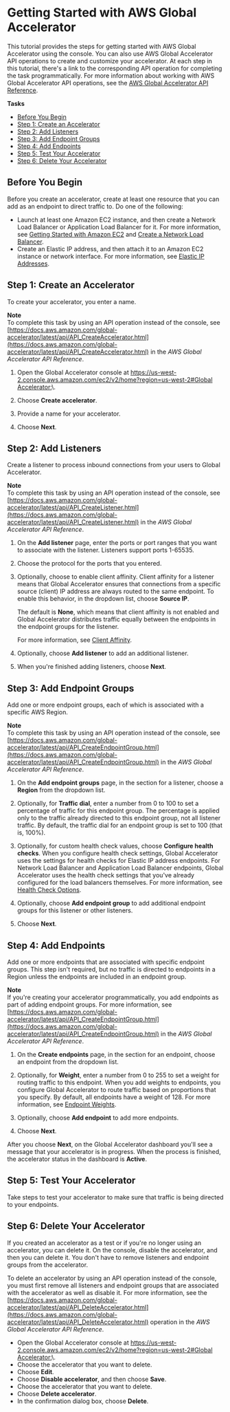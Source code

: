 # Getting Started with AWS Global Accelerator<a name="getting-started"></a>

This tutorial provides the steps for getting started with AWS Global Accelerator using the console\. You can also use AWS Global Accelerator API operations to create and customize your accelerator\. At each step in this tutorial, there's a link to the corresponding API operation for completing the task programmatically\. For more information about working with AWS Global Accelerator API operations, see the [AWS Global Accelerator API Reference](https://docs.aws.amazon.com/global-accelerator/latest/api/Welcome.html)\.

**Tasks**
+ [ Before You Begin](#getting-started-before-you-begin)
+ [ Step 1: Create an Accelerator](#getting-started-accelerator)
+ [Step 2: Add Listeners](#getting-started-create-listeners)
+ [Step 3: Add Endpoint Groups](#getting-started-add-endpoint-groups)
+ [Step 4: Add Endpoints](#getting-started-add-endpoints)
+ [Step 5: Test Your Accelerator](#getting-started-create-and-test)
+ [Step 6: Delete Your Accelerator](#getting-started-delete-accelerator)

## Before You Begin<a name="getting-started-before-you-begin"></a>

Before you create an accelerator, create at least one resource that you can add as an endpoint to direct traffic to\. Do one of the following:
+ Launch at least one Amazon EC2 instance, and then create a Network Load Balancer or Application Load Balancer for it\. For more information, see [Getting Started with Amazon EC2](https://docs.aws.amazon.com/AWSEC2/latest/UserGuide/EC2_GetStarted.html) and [Create a Network Load Balancer](https://docs.aws.amazon.com/elasticloadbalancing/latest/network/create-network-load-balancer.html)\. 
+ Create an Elastic IP address, and then attach it to an Amazon EC2 instance or network interface\. For more information, see [Elastic IP Addresses](https://docs.aws.amazon.com/AWSEC2/latest/UserGuide/elastic-ip-addresses-eip.html)\.

## Step 1: Create an Accelerator<a name="getting-started-accelerator"></a>

To create your accelerator, you enter a name\. 

**Note**  
To complete this task by using an API operation instead of the console, see [https://docs.aws.amazon.com/global-accelerator/latest/api/API_CreateAccelerator.html](https://docs.aws.amazon.com/global-accelerator/latest/api/API_CreateAccelerator.html) in the *AWS Global Accelerator API Reference*\.

1. Open the Global Accelerator console at [ https://us\-west\-2\.console\.aws\.amazon\.com/ec2/v2/home?region=us\-west\-2\#Global Accelerator:](https://us-west-2.console.aws.amazon.com/ec2/v2/home?region=us-west-2#GlobalAccelerator:)\. 

1. Choose **Create accelerator**\.

1. Provide a name for your accelerator\.

1. Choose **Next**\.

## Step 2: Add Listeners<a name="getting-started-create-listeners"></a>

Create a listener to process inbound connections from your users to Global Accelerator\.

**Note**  
To complete this task by using an API operation instead of the console, see [https://docs.aws.amazon.com/global-accelerator/latest/api/API_CreateListener.html](https://docs.aws.amazon.com/global-accelerator/latest/api/API_CreateListener.html) in the *AWS Global Accelerator API Reference*\.

1. On the **Add listener** page, enter the ports or port ranges that you want to associate with the listener\. Listeners support ports 1\-65535\.

1. Choose the protocol for the ports that you entered\.

1. Optionally, choose to enable client affinity\. Client affinity for a listener means that Global Accelerator ensures that connections from a specific source \(client\) IP address are always routed to the same endpoint\. To enable this behavior, in the dropdown list, choose **Source IP**\.

   The default is **None**, which means that client affinity is not enabled and Global Accelerator distributes traffic equally between the endpoints in the endpoint groups for the listener\.

   For more information, see [Client Affinity](about-listeners-client-affinity.md)\.

1. Optionally, choose **Add listener** to add an additional listener\.

1. When you're finished adding listeners, choose **Next**\.

## Step 3: Add Endpoint Groups<a name="getting-started-add-endpoint-groups"></a>

Add one or more endpoint groups, each of which is associated with a specific AWS Region\.

**Note**  
To complete this task by using an API operation instead of the console, see [https://docs.aws.amazon.com/global-accelerator/latest/api/API_CreateEndpointGroup.html](https://docs.aws.amazon.com/global-accelerator/latest/api/API_CreateEndpointGroup.html) in the *AWS Global Accelerator API Reference*\.

1. On the **Add endpoint groups** page, in the section for a listener, choose a **Region** from the dropdown list\.

1. Optionally, for **Traffic dial**, enter a number from 0 to 100 to set a percentage of traffic for this endpoint group\. The percentage is applied only to the traffic already directed to this endpoint group, not all listener traffic\. By default, the traffic dial for an endpoint group is set to 100 \(that is, 100%\)\. 

1. Optionally, for custom health check values, choose **Configure health checks**\. When you configure health check settings, Global Accelerator uses the settings for health checks for Elastic IP address endpoints\. For Network Load Balancer and Application Load Balancer endpoints, Global Accelerator uses the health check settings that you've already configured for the load balancers themselves\. For more information, see [Health Check Options](about-endpoint-groups-health-check-options.md)\.

1. Optionally, choose **Add endpoint group** to add additional endpoint groups for this listener or other listeners\.

1. Choose **Next**\.

## Step 4: Add Endpoints<a name="getting-started-add-endpoints"></a>

Add one or more endpoints that are associated with specific endpoint groups\. This step isn't required, but no traffic is directed to endpoints in a Region unless the endpoints are included in an endpoint group\.

**Note**  
If you're creating your accelerator programmatically, you add endpoints as part of adding endpoint groups\. For more information, see [https://docs.aws.amazon.com/global-accelerator/latest/api/API_CreateEndpointGroup.html](https://docs.aws.amazon.com/global-accelerator/latest/api/API_CreateEndpointGroup.html) in the *AWS Global Accelerator API Reference*\.

1. On the **Create endpoints** page, in the section for an endpoint, choose an endpoint from the dropdown list\.

1. Optionally, for **Weight**, enter a number from 0 to 255 to set a weight for routing traffic to this endpoint\. When you add weights to endpoints, you configure Global Accelerator to route traffic based on proportions that you specify\. By default, all endpoints have a weight of 128\. For more information, see [Endpoint Weights](about-endpoints-endpoint-weights.md)\.

1. Optionally, choose **Add endpoint** to add more endpoints\.

1. Choose **Next**\.

After you choose **Next**, on the Global Accelerator dashboard you'll see a message that your accelerator is in progress\. When the process is finished, the accelerator status in the dashboard is **Active**\. 

## Step 5: Test Your Accelerator<a name="getting-started-create-and-test"></a>

Take steps to test your accelerator to make sure that traffic is being directed to your endpoints\.

## Step 6: Delete Your Accelerator<a name="getting-started-delete-accelerator"></a>

If you created an accelerator as a test or if you're no longer using an accelerator, you can delete it\. On the console, disable the accelerator, and then you can delete it\. You don't have to remove listeners and endpoint groups from the accelerator\.

To delete an accelerator by using an API operation instead of the console, you must first remove all listeners and endpoint groups that are associated with the accelerator as well as disable it\. For more information, see the [https://docs.aws.amazon.com/global-accelerator/latest/api/API_DeleteAccelerator.html](https://docs.aws.amazon.com/global-accelerator/latest/api/API_DeleteAccelerator.html) operation in the *AWS Global Accelerator API Reference*\.
+ Open the Global Accelerator console at [ https://us\-west\-2\.console\.aws\.amazon\.com/ec2/v2/home?region=us\-west\-2\#Global Accelerator:](https://us-west-2.console.aws.amazon.com/ec2/v2/home?region=us-west-2#GlobalAccelerator:)\. 
+ Choose the accelerator that you want to delete\.
+ Choose **Edit**\.
+ Choose **Disable accelerator**, and then choose **Save**\.
+ Choose the accelerator that you want to delete\.
+ Choose **Delete accelerator**\.
+ In the confirmation dialog box, choose **Delete**\.